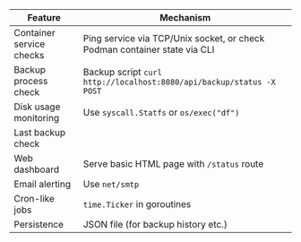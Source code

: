 | Feature                  | Mechanism                                                                 |
| ------------------------ | ------------------------------------------------------------------------- |
| Container service checks | Ping service via TCP/Unix socket, or check Podman container state via CLI |
| Backup process check     | Backup script `curl http://localhost:8080/api/backup/status -X POST`      |
| Disk usage monitoring    | Use `syscall.Statfs` or `os/exec("df")`                                   |
| Last backup check        |                                                                           |
| Web dashboard            | Serve basic HTML page with `/status` route                                |
| Email alerting           | Use `net/smtp`                                                            |
| Cron-like jobs           | `time.Ticker` in goroutines                                               |
| Persistence              | JSON file (for backup history etc.)                                       |
